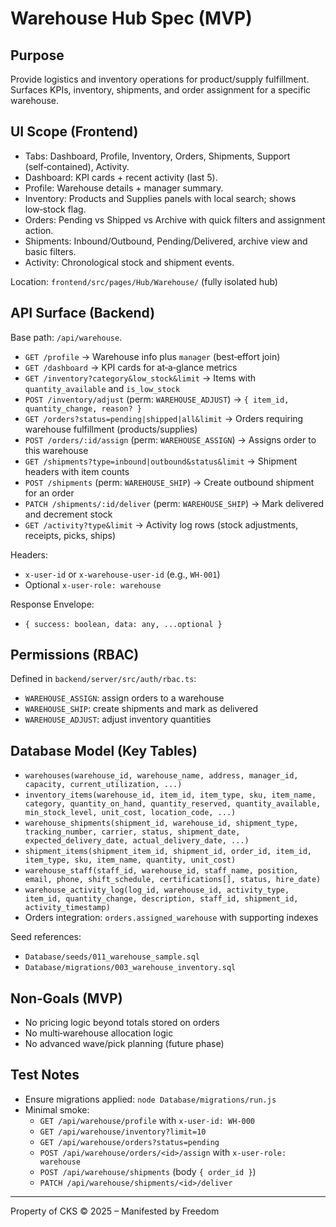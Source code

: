 # Warehouse Hub Spec (MVP)

## Purpose
Provide logistics and inventory operations for product/supply fulfillment. Surfaces KPIs, inventory, shipments, and order assignment for a specific warehouse.

## UI Scope (Frontend)
- Tabs: Dashboard, Profile, Inventory, Orders, Shipments, Support (self‑contained), Activity.
- Dashboard: KPI cards + recent activity (last 5).
- Profile: Warehouse details + manager summary.
- Inventory: Products and Supplies panels with local search; shows low‑stock flag.
- Orders: Pending vs Shipped vs Archive with quick filters and assignment action.
- Shipments: Inbound/Outbound, Pending/Delivered, archive view and basic filters.
- Activity: Chronological stock and shipment events.

Location: `frontend/src/pages/Hub/Warehouse/` (fully isolated hub)

## API Surface (Backend)
Base path: `/api/warehouse`.

- `GET /profile` → Warehouse info plus `manager` (best‑effort join)
- `GET /dashboard` → KPI cards for at‑a‑glance metrics
- `GET /inventory?category&low_stock&limit` → Items with `quantity_available` and `is_low_stock`
- `POST /inventory/adjust` (perm: `WAREHOUSE_ADJUST`) → `{ item_id, quantity_change, reason? }`
- `GET /orders?status=pending|shipped|all&limit` → Orders requiring warehouse fulfillment (products/supplies)
- `POST /orders/:id/assign` (perm: `WAREHOUSE_ASSIGN`) → Assigns order to this warehouse
- `GET /shipments?type=inbound|outbound&status&limit` → Shipment headers with item counts
- `POST /shipments` (perm: `WAREHOUSE_SHIP`) → Create outbound shipment for an order
- `PATCH /shipments/:id/deliver` (perm: `WAREHOUSE_SHIP`) → Mark delivered and decrement stock
- `GET /activity?type&limit` → Activity log rows (stock adjustments, receipts, picks, ships)

Headers:
- `x-user-id` or `x-warehouse-user-id` (e.g., `WH-001`)
- Optional `x-user-role: warehouse`

Response Envelope:
- `{ success: boolean, data: any, ...optional }`

## Permissions (RBAC)
Defined in `backend/server/src/auth/rbac.ts`:
- `WAREHOUSE_ASSIGN`: assign orders to a warehouse
- `WAREHOUSE_SHIP`: create shipments and mark as delivered
- `WAREHOUSE_ADJUST`: adjust inventory quantities

## Database Model (Key Tables)
- `warehouses(warehouse_id, warehouse_name, address, manager_id, capacity, current_utilization, ...)`
- `inventory_items(warehouse_id, item_id, item_type, sku, item_name, category, quantity_on_hand, quantity_reserved, quantity_available, min_stock_level, unit_cost, location_code, ...)`
- `warehouse_shipments(shipment_id, warehouse_id, shipment_type, tracking_number, carrier, status, shipment_date, expected_delivery_date, actual_delivery_date, ...)`
- `shipment_items(shipment_item_id, shipment_id, order_id, item_id, item_type, sku, item_name, quantity, unit_cost)`
- `warehouse_staff(staff_id, warehouse_id, staff_name, position, email, phone, shift_schedule, certifications[], status, hire_date)`
- `warehouse_activity_log(log_id, warehouse_id, activity_type, item_id, quantity_change, description, staff_id, shipment_id, activity_timestamp)`
- Orders integration: `orders.assigned_warehouse` with supporting indexes

Seed references:
- `Database/seeds/011_warehouse_sample.sql`
- `Database/migrations/003_warehouse_inventory.sql`

## Non‑Goals (MVP)
- No pricing logic beyond totals stored on orders
- No multi‑warehouse allocation logic
- No advanced wave/pick planning (future phase)

## Test Notes
- Ensure migrations applied: `node Database/migrations/run.js`
- Minimal smoke:
  - `GET /api/warehouse/profile` with `x-user-id: WH-000`
  - `GET /api/warehouse/inventory?limit=10`
  - `GET /api/warehouse/orders?status=pending`
  - `POST /api/warehouse/orders/<id>/assign` with `x-user-role: warehouse`
  - `POST /api/warehouse/shipments` (body `{ order_id }`)
  - `PATCH /api/warehouse/shipments/<id>/deliver`

---

Property of CKS © 2025 – Manifested by Freedom


